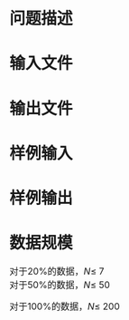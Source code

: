 
<div style="margin:13pt 0cm;">

# 问题描述

 
</div>

# 输入文件

 
</div>

# 输出文件

 
</div>

# 样例输入

 
</div>

# 样例输出

 
</div>

# 数据规模

 
</div>
<div>
<span style="font-size:12pt;"> </span><span style="font-size:12pt;">对于</span><span style="font-size:12pt;">20%</span><span style="font-size:12pt;">的数据，</span><i><span style="font-size:12pt;">N</span></i><span style="font-size:12pt;">≤ </span><span style="font-size:12pt;">7</span> 
</div>
<div>
<span style="font-size:12pt;"> </span><span style="font-size:12pt;">对于</span><span style="font-size:12pt;">50%</span><span style="font-size:12pt;">的数据，</span><i><span style="font-size:12pt;">N</span></i><span style="font-size:12pt;">≤ </span><span style="font-size:12pt;">50</span> 
</div>
<p>
<span style="font-size:12pt;"> </span><span style="font-size:12pt;">对于</span><span style="font-size:12pt;">100%</span><span style="font-size:12pt;">的数据，</span><i><span style="font-size:12pt;">N</span></i><span style="font-size:12pt;">≤ </span><span style="font-size:12pt;">200</span> 
</p>

